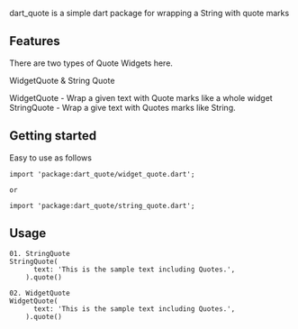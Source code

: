 <!-- 
This README describes the package. If you publish this package to pub.dev,
this README's contents appear on the landing page for your package.

For information about how to write a good package README, see the guide for
[writing package pages](https://dart.dev/guides/libraries/writing-package-pages). 

For general information about developing packages, see the Dart guide for
[creating packages](https://dart.dev/guides/libraries/create-library-packages)
and the Flutter guide for
[developing packages and plugins](https://flutter.dev/developing-packages). 
-->

dart_quote is a simple dart package for wrapping a String with quote marks

## Features

There are two types of Quote Widgets here.

WidgetQuote & String Quote

WidgetQuote - Wrap a given text with Quote marks like a whole widget
StringQuote - Wrap a give text with Quotes marks like String.

## Getting started

Easy to use as follows

    import 'package:dart_quote/widget_quote.dart';

    or 

    import 'package:dart_quote/string_quote.dart';

## Usage

    01. StringQuote
    StringQuote(
          text: 'This is the sample text including Quotes.',
        ).quote()

    02. WidgetQuote
    WidgetQuote(
          text: 'This is the sample text including Quotes.',
        ).quote()



